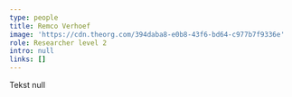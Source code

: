```yaml
---
type: people
title: Remco Verhoef
image: 'https://cdn.theorg.com/394daba8-e0b8-43f6-bd64-c977b7f9336e'
role: Researcher level 2
intro: null
links: []
---
```

Tekst null
